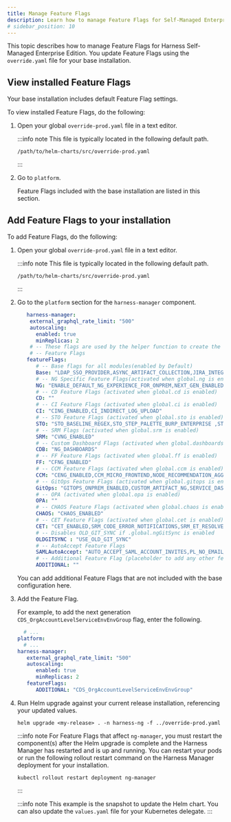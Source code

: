 ```yaml
---
title: Manage Feature Flags
description: Learn how to manage Feature Flags for Self-Managed Enterprise Edition on-prem Helm installations.
# sidebar_position: 10
---
```


This topic describes how to manage Feature Flags for Harness Self-Managed Enterprise Edition. You update Feature Flags using the `override.yaml` file for your base installation.

## View installed Feature Flags

Your base installation includes default Feature Flag settings.

To view installed Feature Flags, do the following:

1. Open your global `override-prod.yaml` file in a text editor.

   :::info note
   This file is typically located in the following default path.

   ```
   /path/to/helm-charts/src/override-prod.yaml
   ```
   :::



2. Go to `platform`.

   Feature Flags included with the base installation are listed in this section.

## Add Feature Flags to your installation

To add Feature Flags, do the following:

1. Open your global `override-prod.yaml` file in a text editor.

   :::info note
   This file is typically located in the following default path.

   ```
   /path/to/helm-charts/src/override-prod.yaml
   ```
   :::

2. Go to the `platform` section for the `harness-manager` component.

   ```yaml
      harness-manager:
       external_graphql_rate_limit: "500"
       autoscaling:
         enabled: true
         minReplicas: 2
       # -- These flags are used by the helper function to create the FEATURES config value based off the global.<feature>.enabled boolean
       # -- Feature Flags
      featureFlags:
         # -- Base flags for all modules(enabled by Default)
         Base: "LDAP_SSO_PROVIDER,ASYNC_ARTIFACT_COLLECTION,JIRA_INTEGRATION,AUDIT_TRAIL_UI,GDS_TIME_SERIES_SAVE_PER_MINUTE,STACKDRIVER_SERVICEGUARD,BATCH_SECRET_DECRYPTION,TIME_SERIES_SERVICEGUARD_V2,TIME_SERIES_WORKFLOW_V2,CUSTOM_DASHBOARD,GRAPHQL,CV_FEEDBACKS,LOGS_V2_247,UPGRADE_JRE,LOG_STREAMING_INTEGRATION,NG_HARNESS_APPROVAL,GIT_SYNC_NG,NG_SHOW_DELEGATE,NG_CG_TASK_ASSIGNMENT_ISOLATION,CI_OVERVIEW_PAGE,AZURE_CLOUD_PROVIDER_VALIDATION_ON_DELEGATE,TERRAFORM_AWS_CP_AUTHENTICATION,NG_TEMPLATES,NEW_DEPLOYMENT_FREEZE,HELM_CHART_AS_ARTIFACT,RESOLVE_DEPLOYMENT_TAGS_BEFORE_EXECUTION,WEBHOOK_TRIGGER_AUTHORIZATION,GITHUB_WEBHOOK_AUTHENTICATION,CUSTOM_MANIFEST,GIT_ACCOUNT_SUPPORT,AZURE_WEBAPP,LDAP_GROUP_SYNC_JOB_ITERATOR,POLLING_INTERVAL_CONFIGURABLE,APPLICATION_DROPDOWN_MULTISELECT,USER_GROUP_AS_EXPRESSION,RESOURCE_CONSTRAINT_SCOPE_PIPELINE_ENABLED,NG_TEMPLATE_GITX,ELK_HEALTH_SOURCE,NG_ENABLE_LDAP_CHECK,CVNG_METRIC_THRESHOLD,SRM_HOST_SAMPLING_ENABLE,SRM_ENABLE_HEALTHSOURCE_CLOUDWATCH_METRICS,NG_SETTINGS"
         # -- NG Specific Feature Flags(activated when global.ng is enabled)
         NG: "ENABLE_DEFAULT_NG_EXPERIENCE_FOR_ONPREM,NEXT_GEN_ENABLED,NEW_LEFT_NAVBAR_SETTINGS,SPG_SIDENAV_COLLAPSE"
         # -- CD Feature Flags (activated when global.cd is enabled)
         CD: ""
         # -- CI Feature Flags (activated when global.ci is enabled)
         CI: "CING_ENABLED,CI_INDIRECT_LOG_UPLOAD"
         # -- STO Feature Flags (activated when global.sto is enabled)
         STO: "STO_BASELINE_REGEX,STO_STEP_PALETTE_BURP_ENTERPRISE ,STO_STEP_PALETTE_CODEQL,STO_STEP_PALETTE_FOSSA ,STO_STEP_PALETTE_GIT_LEAKS,STO_STEP_PALETTE_SEMGREP"
         # -- SRM Flags (activated when global.srm is enabled)
         SRM: "CVNG_ENABLED"
         # -- Custom Dashboard Flags (activated when global.dashboards is enabled)
         CDB: "NG_DASHBOARDS"
         # -- FF Feature Flags (activated when global.ff is enabled)
         FF: "CFNG_ENABLED"
         # -- CCM Feature Flags (activated when global.ccm is enabled)
         CCM: "CENG_ENABLED,CCM_MICRO_FRONTEND,NODE_RECOMMENDATION_AGGREGATE"
         # -- GitOps Feature Flags (activated when global.gitops is enabled)
         GitOps: "GITOPS_ONPREM_ENABLED,CUSTOM_ARTIFACT_NG,SERVICE_DASHBOARD_V2,OPTIMIZED_GIT_FETCH_FILES,MULTI_SERVICE_INFRA,ENV_GROUP,NG_SVC_ENV_REDESIGN"
         # -- OPA (activated when global.opa is enabled)
         OPA: ""
         # -- CHAOS Feature Flags (activated when global.chaos is enabled)
         CHAOS: "CHAOS_ENABLED"
         # -- CET Feature Flags (activated when global.cet is enabled)
         CET: "CET_ENABLED,SRM_CODE_ERROR_NOTIFICATIONS,SRM_ET_RESOLVED_EVENTS,SRM_ET_CRITICAL_EVENTS"
         # -- Disables OLD_GIT_SYNC if .global.ngGitSync is enabled
         OLDGITSYNC : "USE_OLD_GIT_SYNC"
         # -- AutoAccept Feature Flags
         SAMLAutoAccept: "AUTO_ACCEPT_SAML_ACCOUNT_INVITES,PL_NO_EMAIL_FOR_SAML_ACCOUNT_INVITES"
         # -- Additional Feature Flag (placeholder to add any other featureFlags)
         ADDITIONAL: ""
   ```

   You can add additional Feature Flags that are not included with the base configuration here.

3. Add the Feature Flag.

   For example, to add the next generation `CDS_OrgAccountLevelServiceEnvEnvGroup` flag, enter the following.

   ```yaml
     # ...
   platform:
     # ...
   harness-manager:
      external_graphql_rate_limit: "500"
      autoscaling:
         enabled: true
         minReplicas: 2
      featureFlags:
         ADDITIONAL: "CDS_OrgAccountLevelServiceEnvEnvGroup"
   ```

4. Run Helm upgrade against your current release installation, referencing your updated values.

   ```
   helm upgrade <my-release> . -n harness-ng -f ../override-prod.yaml
   ```

   :::info note
   For Feature Flags that affect `ng-manager`, you must restart the component(s) after the Helm upgrade is complete and the Harness Manager has restarted and is up and running. You can restart your pods or run the following rollout restart command on the Harness Manager deployment for your installation.

   ```
   kubectl rollout restart deployment ng-manager
   ```
   :::

   :::info note
   This example is the snapshot to update the Helm chart. You can also update the `values.yaml` file for your Kubernetes delegate.
   :::
